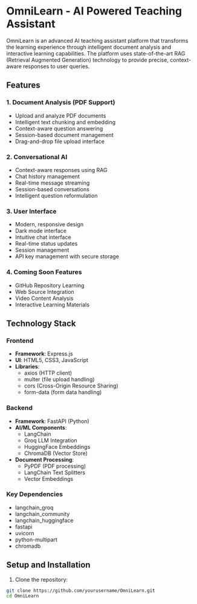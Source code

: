 # OmniLearn - AI Powered Teaching Assistant

OmniLearn is an advanced AI teaching assistant platform that transforms the learning experience through intelligent document analysis and interactive learning capabilities. The platform uses state-of-the-art RAG (Retrieval Augmented Generation) technology to provide precise, context-aware responses to user queries.

## Features

### 1. Document Analysis (PDF Support)
- Upload and analyze PDF documents
- Intelligent text chunking and embedding
- Context-aware question answering
- Session-based document management
- Drag-and-drop file upload interface

### 2. Conversational AI
- Context-aware responses using RAG
- Chat history management
- Real-time message streaming
- Session-based conversations
- Intelligent question reformulation

### 3. User Interface
- Modern, responsive design
- Dark mode interface
- Intuitive chat interface
- Real-time status updates
- Session management
- API key management with secure storage

### 4. Coming Soon Features
- GitHub Repository Learning
- Web Source Integration
- Video Content Analysis
- Interactive Learning Materials

## Technology Stack

### Frontend
- **Framework**: Express.js
- **UI**: HTML5, CSS3, JavaScript
- **Libraries**:
  - axios (HTTP client)
  - multer (file upload handling)
  - cors (Cross-Origin Resource Sharing)
  - form-data (form data handling)

### Backend
- **Framework**: FastAPI (Python)
- **AI/ML Components**:
  - LangChain
  - Groq LLM Integration
  - HuggingFace Embeddings
  - ChromaDB (Vector Store)
- **Document Processing**:
  - PyPDF (PDF processing)
  - LangChain Text Splitters
  - Vector Embeddings

### Key Dependencies
- langchain_groq
- langchain_community
- langchain_huggingface
- fastapi
- uvicorn
- python-multipart
- chromadb

## Setup and Installation

1. Clone the repository:
```bash
git clone https://github.com/yourusername/OmniLearn.git
cd OmniLearn
